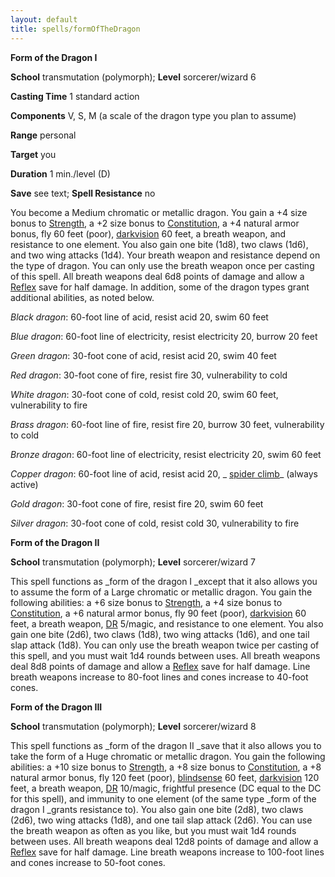 ```yaml
---
layout: default
title: spells/formOfTheDragon
---
```

 **Form of the Dragon I**

**School** transmutation (polymorph); **Level** sorcerer/wizard 6

**Casting Time** 1 standard action

**Components** V, S, M (a scale of the dragon type you plan to assume)

**Range** personal

**Target** you

**Duration** 1 min./level (D)

**Save** see text; **Spell Resistance** no

You become a Medium chromatic or metallic dragon. You gain a +4 size bonus to [Strength](../gettingStarted#_strength), a +2 size bonus to [Constitution](../gettingStarted#_constitution), a +4 natural armor bonus, fly 60 feet (poor), [darkvision](../glossary#_darkvision) 60 feet, a breath weapon, and resistance to one element. You also gain one bite (1d8), two claws (1d6), and two wing attacks (1d4). Your breath weapon and resistance depend on the type of dragon. You can only use the breath weapon once per casting of this spell. All breath weapons deal 6d8 points of damage and allow a [Reflex](../combat#_reflex) save for half damage. In addition, some of the dragon types grant additional abilities, as noted below.

_Black dragon_: 60-foot line of acid, resist acid 20, swim 60 feet

_Blue dragon_: 60-foot line of electricity, resist electricity 20, burrow 20 feet

_Green dragon_: 30-foot cone of acid, resist acid 20, swim 40 feet

_Red dragon_: 30-foot cone of fire, resist fire 30, vulnerability to cold

_White dragon_: 30-foot cone of cold, resist cold 20, swim 60 feet, vulnerability to fire

_Brass dragon_: 60-foot line of fire, resist fire 20, burrow 30 feet, vulnerability to cold

_Bronze dragon_: 60-foot line of electricity, resist electricity 20, swim 60 feet

_Copper dragon_: 60-foot line of acid, resist acid 20, _ [spider climb](spiderClimb#_spider-climb)_ (always active)

_Gold dragon_: 30-foot cone of fire, resist fire 20, swim 60 feet

_Silver dragon_: 30-foot cone of cold, resist cold 30, vulnerability to fire

**Form of the Dragon II**

**School** transmutation (polymorph); **Level** sorcerer/wizard 7

This spell functions as _form of the dragon I _except that it also allows you to assume the form of a Large chromatic or metallic dragon. You gain the following abilities: a +6 size bonus to [Strength](../gettingStarted#_strength), a +4 size bonus to [Constitution](../gettingStarted#_constitution), a +6 natural armor bonus, fly 90 feet (poor), [darkvision](../glossary#_darkvision) 60 feet, a breath weapon, [DR](../glossary#_damage-reduction) 5/magic, and resistance to one element. You also gain one bite (2d6), two claws (1d8), two wing attacks (1d6), and one tail slap attack (1d8). You can only use the breath weapon twice per casting of this spell, and you must wait 1d4 rounds between uses. All breath weapons deal 8d8 points of damage and allow a [Reflex](../combat#_reflex) save for half damage. Line breath weapons increase to 80-foot lines and cones increase to 40-foot cones.

**Form of the Dragon III**

**School** transmutation (polymorph); **Level** sorcerer/wizard 8

This spell functions as _form of the dragon II _save that it also allows you to take the form of a Huge chromatic or metallic dragon. You gain the following abilities: a +10 size bonus to [Strength](../gettingStarted#_strength), a +8 size bonus to [Constitution](../gettingStarted#_constitution), a +8 natural armor bonus, fly 120 feet (poor), [blindsense](../glossary#_blindsight-and-blindsense) 60 feet, [darkvision](../glossary#_darkvision) 120 feet, a breath weapon, [DR](../glossary#_damage-reduction) 10/magic, frightful presence (DC equal to the DC for this spell), and immunity to one element (of the same type _form of the dragon I _grants resistance to). You also gain one bite (2d8), two claws (2d6), two wing attacks (1d8), and one tail slap attack (2d6). You can use the breath weapon as often as you like, but you must wait 1d4 rounds between uses. All breath weapons deal 12d8 points of damage and allow a [Reflex](../combat#_reflex) save for half damage. Line breath weapons increase to 100-foot lines and cones increase to 50-foot cones.

